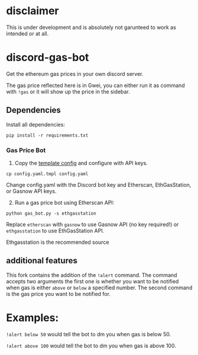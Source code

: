 # disclaimer
This is under development and is absolutely not garunteed to work as intended or at all. 

# discord-gas-bot
Get the ethereum gas prices in your own discord server.

The gas price reflected here is in Gwei, you can either run it as command with `!gas` or it will show up the price in the sidebar.

## Dependencies
Install all dependencies:
```
pip install -r requirements.txt
```


### Gas Price Bot
1. Copy the [template config](config.yaml.tmpl) and configure with API keys.
```
cp config.yaml.tmpl config.yaml
```
Change config.yaml with the Discord bot key and Etherscan, EthGasStation, or Gasnow API keys.

2. Run a gas price bot using Etherscan API:
```
python gas_bot.py -s ethgasstation
```
Replace `etherscan` with `gasnow` to use Gasnow API (no key required!) or `ethgasstation` to use EthGasStation API.

Ethgasstation is the recommended source


## additional features
This fork contains the addition of the `!alert` command. 
The command accepts two arguments the first one is whether you want to be notified when gas is either `above` or `below` a specified number. The second command is the gas price you want to be notified for.

# Examples:
`!alert below 50` would tell the bot to dm you when gas is below 50.

`!alert above 100` would tell the bot to dm you when gas is above 100.
